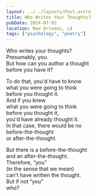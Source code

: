 ```yaml
---
layout: ../../layouts/Post.astro
title: Who Writes Your Thoughts?
pubDate: 2024-07-02
location: New Orleans, LA
tags: ["psychology", "poetry"]
---
```


Who writes your thoughts?  
Presumably, you.  
But how can you author a thought  
before you have it?

To do that, you'd have to know  
what you were going to think  
before you thought it.  
And if you knew  
what you were going to think  
before you thought it,  
you'd have already thought it.  
In that case, there would be no  
before-the-thought  
or after-the-thought.  

But there is a before-the-thought  
and an after-the-thought.  
Therefore, “you”  
(in the sense that we mean)  
can't have written the thought.  
But if not “you”  
who?
